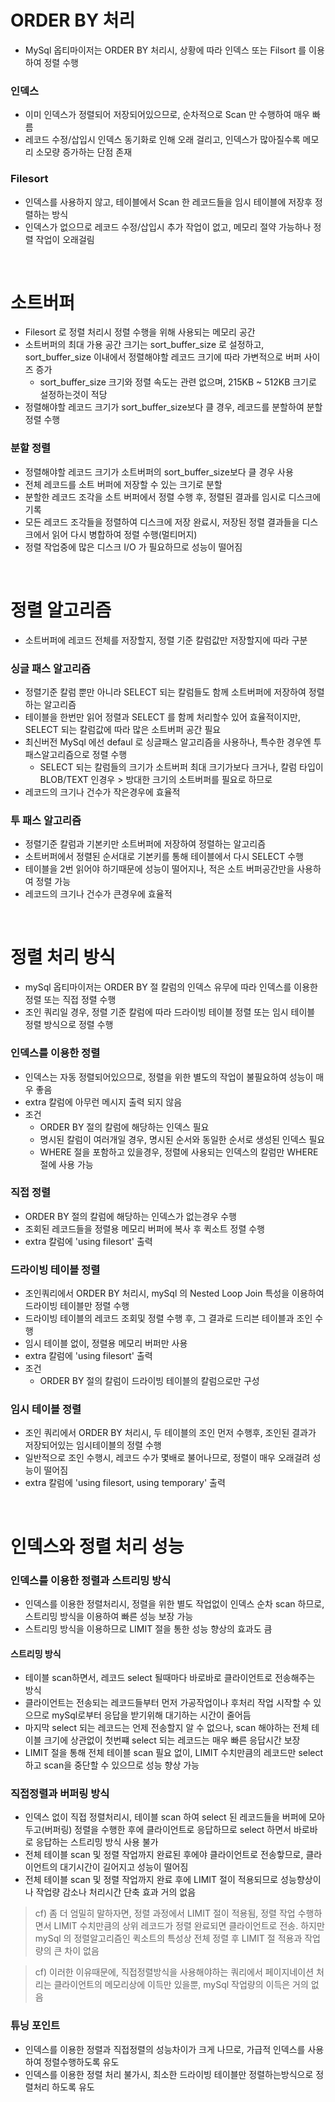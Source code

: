 # ORDER BY 처리
* MySql 옵티마이저는 ORDER BY 처리시, 상황에 따라 인덱스 또는 Filsort 를 이용하여 정렬 수행

### 인덱스
* 이미 인덱스가 정렬되어 저장되어있으므로, 순차적으로 Scan 만 수행하여 매우 빠름
* 레코드 수정/삽입시 인덱스 동기화로 인해 오래 걸리고, 인덱스가 많아질수록 메모리 소모량 증가하는 단점 존재

### Filesort
* 인덱스를 사용하지 않고, 테이블에서 Scan 한 레코드들을 임시 테이블에 저장후 정렬하는 방식
* 인덱스가 없으므로 레코드 수정/삽입시 추가 작업이 없고, 메모리 절약 가능하나 정렬 작업이 오래걸림

<br>

# 소트버퍼
* Filesort 로 정렬 처리시 정렬 수행을 위해 사용되는 메모리 공간
* 소트버퍼의 최대 가용 공간 크기는 sort_buffer_size 로 설정하고, sort_buffer_size 이내에서 정렬해야할 레코드 크기에 따라 가변적으로 버퍼 사이즈 증가
	* sort_buffer_size 크기와 정렬 속도는 관련 없으며, 215KB ~ 512KB 크기로 설정하는것이 적당
* 정렬해야할 레코드 크기가 sort_buffer_size보다 클 경우, 레코드를 분할하여 분할정렬 수행

### 분할 정렬
* 정렬해야할 레코드 크기가 소트버퍼의 sort_buffer_size보다 클 경우 사용
* 전체 레코드를 소트 버퍼에 저장할 수 있는 크기로 분할
* 분할한 레코드 조각을 소트 버퍼에서 정렬 수행 후, 정렬된 결과를 임시로 디스크에 기록
* 모든 레코드 조각들을 정렬하여 디스크에 저장 완료시, 저장된 정렬 결과들을 디스크에서 읽어 다시 병합하여 정렬 수행(멀티머지)
* 정렬 작업중에 많은 디스크 I/O 가 필요하므로 성능이 떨어짐

<br>

# 정렬 알고리즘
* 소트버퍼에 레코드 전체를 저장할지, 정렬 기준 칼럼값만 저장할지에 따라 구분

### 싱글 패스 알고리즘
* 정렬기준 칼럼 뿐만 아니라 SELECT 되는 칼럼들도 함께 소트버퍼에 저장하여 정렬하는 알고리즘
* 테이블을 한번만 읽어 정렬과 SELECT 를 함께 처리할수 있어 효율적이지만, SELECT 되는 칼럼값에 따라 많은 소트버퍼 공간 필요
* 최신버전 MySql 에선 defaul 로 싱글패스 알고리즘을 사용하나, 특수한 경우엔 투패스알고리즘으로 정렬 수행
	* SELECT 되는 칼럼들의 크기가 소트버퍼 최대 크기가보다 크거나, 칼럼 타입이 BLOB/TEXT 인경우 > 방대한 크기의 소트버퍼를 필요로 하므로
* 레코드의 크기나 건수가 작은경우에 효율적

### 투 패스 알고리즘
* 정렬기준 칼럼과 기본키만 소트버퍼에 저장하여 정렬하는 알고리즘
* 소트버퍼에서 정렬된 순서대로 기본키를 통해 테이블에서 다시 SELECT 수행
* 테이블을 2번 읽어야 하기때문에 성능이 떨어지나, 적은 소트 버퍼공간만을 사용하여 정렬 가능
* 레코드의 크기나 건수가 큰경우에 효율적

<br>

# 정렬 처리 방식
* mySql 옵티마이저는 ORDER BY 절 칼럼의 인덱스 유무에 따라 인덱스를 이용한 정렬 또는 직접 정렬 수행
* 조인 쿼리일 경우, 정렬 기준 칼럼에 따라 드라이빙 테이블 정렬 또는 임시 테이블 정렬 방식으로 정렬 수행

### 인덱스를 이용한 정렬
* 인덱스는 자동 정렬되어있으므로, 정렬을 위한 별도의 작업이 불필요하여 성능이 매우 좋음
* extra 칼럼에 아무런 메시지 출력 되지 않음  
* 조건
	* ORDER BY 절의 칼럼에 해당하는 인덱스 필요
	* 명시된 칼럼이 여러개일 경우, 명시된 순서와 동일한 순서로 생성된 인덱스 필요
	* WHERE 절을 포함하고 있을경우, 정렬에 사용되는 인덱스의 칼럼만 WHERE 절에 사용 가능
	
### 직접 정렬
* ORDER BY 절의 칼럼에 해당하는 인덱스가 없는경우 수행
* 조회된 레코드들을 정렬용 메모리 버퍼에 복사 후 퀵소트 정렬 수행
* extra 칼럼에 'using filesort' 출력

### 드라이빙 테이블 정렬
* 조인쿼리에서 ORDER BY 처리시, mySql 의 Nested Loop Join 특성을 이용하여 드라이빙 테이블만 정렬 수행
* 드라이빙 테이블의 레코드 조회및 정렬 수행 후, 그 결과로 드리븐 테이블과 조인 수행
* 임시 테이블 없이, 정렬용 메모리 버퍼만 사용
* extra 칼럼에 'using filesort' 출력
* 조건
	* ORDER BY 절의 칼럼이 드라이빙 테이블의 칼럼으로만 구성

### 임시 테이블 정렬
* 조인 쿼리에서 ORDER BY 처리시, 두 테이블의 조인 먼저 수행후, 조인된 결과가 저장되어있는 임시테이블의 정렬 수행
* 일반적으로 조인 수행시, 레코드 수가 몇배로 불어나므로, 정렬이 매우 오래걸려 성능이 떨어짐
* extra 칼럼에 'using filesort, using temporary' 출력

<br>

# 인덱스와 정렬 처리 성능
### 인덱스를 이용한 정렬과 스트리밍 방식
* 인덱스를 이용한 정렬처리시, 정렬을 위한 별도 작업없이 인덱스 순차 scan 하므로, 스트리밍 방식을 이용하여 빠른 성능 보장 가능
* 스트리밍 방식을 이용하므로 LIMIT 절을 통한 성능 향상의 효과도 큼
#### 스트리밍 방식
* 테이블 scan하면서, 레코드 select 될때마다 바로바로 클라이언트로 전송해주는 방식
* 클라이언트는 전송되는 레코드들부터 먼저 가공작업이나 후처리 작업 시작할 수 있으므로 mySql로부터 응답을 받기위해 대기하는 시간이 줄어듬 
* 마지막 select 되는 레코드는 언제 전송할지 알 수 없으나, scan 해야하는 전체 테이블 크기에 상관없이 첫번쨰 select 되는 레코드는 매우 빠른 응답시간 보장
* LIMIT 절을 통해 전체 테이블 scan 필요 없이, LIMIT 수치만큼의 레코드만 select 하고 scan을 중단할 수 있으므로 성능 향상 가능

### 직접정렬과 버퍼링 방식
* 인덱스 없이 직접 정렬처리시, 테이블 scan 하여 select 된 레코드들을 버퍼에 모아두고(버퍼링) 정렬을 수행한 후에 클라이언트로 응답하므로 select 하면서 바로바로 응답하는 스트리밍 방식 사용 불가
* 전체 테이블 scan 및 정렬 작업까지 완료된 후에야 클라이언트로 전송핳므로, 클라이언트의 대기시간이 길어지고 성능이 떨어짐
* 전체 테이블 scan 및 정렬 작업까지 완료 후에 LIMIT 절이 적용되므로 성능향상이나 작업량 감소나 처리시간 단축 효과 거의 없음
> cf) 좀 더 엄밀히 말하자면, 정렬 과정에서 LIMIT 절이 적용됨, 정렬 작업 수행하면서 LIMIT 수치만큼의 상위 레코드가 정렬 완료되면 클라이언트로 전송. 하지만 mySql 의 정렬알고리즘인 퀵소트의 특성상 전체 정렬 후 LIMIT 절 적용과 작업량의 큰 차이 없음

> cf) 이러한 이유때문에, 직접정렬방식을 사용해야하는 쿼리에서 페이지네이션 처리는 클라이언트의 메모리상에 이득만 있을뿐, mySql 작업량의 이득은 거의 없음

### 튜닝 포인트
* 인덱스를 이용한 정렬과 직접정렬의 성능차이가 크게 나므로, 가급적 인덱스를 사용하여 정렬수행하도록 유도
* 인덱스를 이용한 정렬 처리 불가시, 최소한 드라이빙 테이블만 정렬하는방식으로 정렬처리 하도록 유도